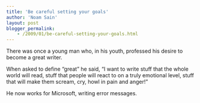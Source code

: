 ```yaml
---
title: 'Be careful setting your goals'
author: 'Noam Sain'
layout: post
blogger_permalink:
    - /2009/01/be-careful-setting-your-goals.html
---
```


There was once a young man who, in his youth, professed his desire to become a great writer.

When asked to define “great” he said, “I want to write stuff that the whole world will read, stuff that people will react to on a truly emotional level, stuff that will make them scream, cry, howl in pain and anger!”

He now works for Microsoft, writing error messages.